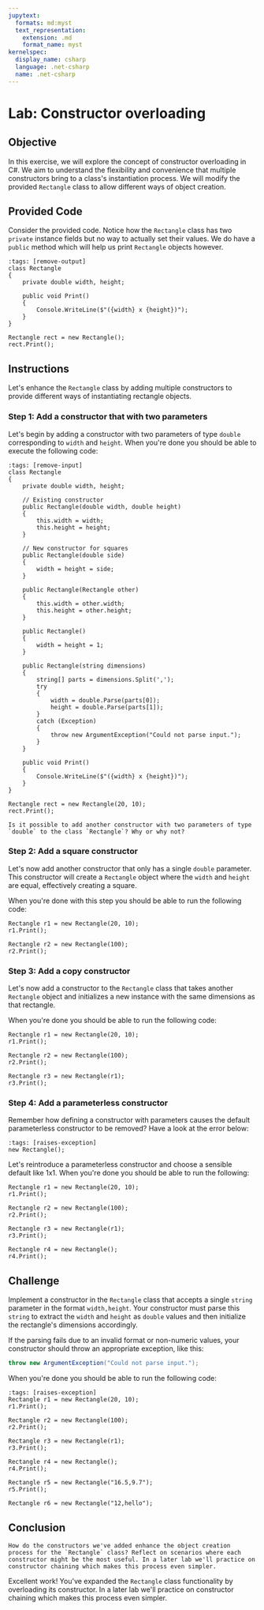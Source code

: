 ```yaml
---
jupytext:
  formats: md:myst
  text_representation:
    extension: .md
    format_name: myst
kernelspec:
  display_name: csharp
  language: .net-csharp
  name: .net-csharp
---
```


# Lab: Constructor overloading

## Objective

In this exercise, we will explore the concept of constructor overloading in C#. We aim to understand the flexibility and convenience that multiple constructors bring to a class's instantiation process. We will modify the provided `Rectangle` class to allow different ways of object creation.

## Provided Code

Consider the provided code. Notice how the `Rectangle` class has two `private` instance fields but no way to actually set their values.
We do have a `public` method which will help us print `Rectangle` objects however.

```{code-cell}
:tags: [remove-output]
class Rectangle
{
    private double width, height;

    public void Print()
    {
        Console.WriteLine($"({width} x {height})");
    }
}
```

```{code-cell}
Rectangle rect = new Rectangle();
rect.Print();
```

## Instructions

Let's enhance the `Rectangle` class by adding multiple constructors to provide different ways of instantiating rectangle objects.

### Step 1: Add a constructor that with two parameters

Let's begin by adding a constructor with two parameters of type `double` corresponding to `width` and `height`.
When you're done you should be able to execute the following code:

```{code-cell}
:tags: [remove-input]
class Rectangle
{
    private double width, height;

    // Existing constructor
    public Rectangle(double width, double height)
    {
        this.width = width;
        this.height = height;
    }

    // New constructor for squares
    public Rectangle(double side)
    {
        width = height = side;
    }

    public Rectangle(Rectangle other)
    {
        this.width = other.width;
        this.height = other.height;
    }

    public Rectangle()
    {
        width = height = 1;
    }

    public Rectangle(string dimensions)
    {
        string[] parts = dimensions.Split(',');
        try
        {
            width = double.Parse(parts[0]);
            height = double.Parse(parts[1]);
        }
        catch (Exception)
        {
            throw new ArgumentException("Could not parse input.");
        }
    }

    public void Print()
    {
        Console.WriteLine($"({width} x {height})");
    }
}
```

```{code-cell}
Rectangle rect = new Rectangle(20, 10);
rect.Print();
```

```{admonition} 🤔 Reflection
Is it possible to add another constructor with two parameters of type `double` to the class `Rectangle`? Why or why not?
```


### Step 2: Add a square constructor

Let's now add another constructor that only has a single `double` parameter. This constructor will create a `Rectangle` object where the `width` and `height` are equal, effectively creating a square.

When you're done with this step you should be able to run the following code:

```{code-cell}
Rectangle r1 = new Rectangle(20, 10);
r1.Print();

Rectangle r2 = new Rectangle(100);
r2.Print();
```

### Step 3: Add a copy constructor

Let's now add a constructor to the `Rectangle` class that takes another `Rectangle` object and initializes a new instance with the same dimensions as that rectangle.

When you're done you should be able to run the following code:

```{code-cell}
Rectangle r1 = new Rectangle(20, 10);
r1.Print();

Rectangle r2 = new Rectangle(100);
r2.Print();

Rectangle r3 = new Rectangle(r1);
r3.Print();
```

### Step 4: Add a parameterless constructor

Remember how defining a constructor with parameters causes the default parameterless constructor to be removed?
Have a look at the error below:

```{code-cell}
:tags: [raises-exception]
new Rectangle();
```

Let's reintroduce a parameterless constructor and choose a sensible default like 1x1.
When you're done you should be able to run the following:

```{code-cell}
Rectangle r1 = new Rectangle(20, 10);
r1.Print();

Rectangle r2 = new Rectangle(100);
r2.Print();

Rectangle r3 = new Rectangle(r1);
r3.Print();

Rectangle r4 = new Rectangle();
r4.Print();
```

## Challenge

Implement a constructor in the `Rectangle` class that accepts a single `string` parameter in the format `width,height`. Your constructor must parse this `string` to extract the `width` and `height` as `double` values and then initialize the rectangle's dimensions accordingly.

If the parsing fails due to an invalid format or non-numeric values, your constructor should throw an appropriate exception, like this:

```csharp
throw new ArgumentException("Could not parse input.");
```

When you're done you should be able to run the following code:

```{code-cell}
:tags: [raises-exception]
Rectangle r1 = new Rectangle(20, 10);
r1.Print();

Rectangle r2 = new Rectangle(100);
r2.Print();

Rectangle r3 = new Rectangle(r1);
r3.Print();

Rectangle r4 = new Rectangle();
r4.Print();

Rectangle r5 = new Rectangle("16.5,9.7");
r5.Print();

Rectangle r6 = new Rectangle("12,hello");
```

## Conclusion

```{admonition} 🤔 Reflection
How do the constructors we've added enhance the object creation process for the `Rectangle` class? Reflect on scenarios where each constructor might be the most useful. In a later lab we'll practice on constructor chaining which makes this process even simpler.
```

Excellent work! You've expanded the `Rectangle` class functionality by overloading its constructor. In a later lab we'll practice on constructor chaining which makes this process even simpler.

